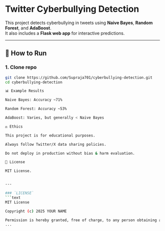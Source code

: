 # Twitter Cyberbullying Detection

This project detects cyberbullying in tweets using **Naive Bayes**, **Random Forest**, and **AdaBoost**.  
It also includes a **Flask web app** for interactive predictions.

---

## 🚀 How to Run

### 1. Clone repo
```bash
git clone https://github.com/Supraja701/cyberbullying-detection.git
cd cyberbullying-detection

📊 Example Results

Naive Bayes: Accuracy ~71%

Random Forest: Accuracy ~53%

AdaBoost: Varies, but generally < Naive Bayes

⚖️ Ethics

This project is for educational purposes.

Always follow Twitter/X data sharing policies.

Do not deploy in production without bias & harm evaluation.

📜 License

MIT License.


---

### `LICENSE`
```text
MIT License

Copyright (c) 2025 YOUR NAME

Permission is hereby granted, free of charge, to any person obtaining a copy
...
